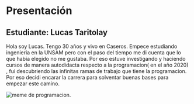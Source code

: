 # Presentación

## Estudiante: Lucas Taritolay

Hola soy Lucas. Tengo 30 años y vivo en Caseros. Empece estudiando ingenieria en la UNSAM pero con el paso del tiempo me di cuenta que lo que habia elegido no me gustaba. Por eso estuve investigando y haciendo cursos de manera autodidacta respecto a la programacion( en el año 2020) , fui descubriendo las infinitas ramas de trabajo que tiene la programacion. Por eso decidi encarar la carrera para solventar buenas bases para empezar este camino.


![meme de programacion.](https://camo.githubusercontent.com/dcf18ce3f6a63804169a6860c7e48637b9b21659d4af2d89637907a0ada9983e/68747470733a2f2f692e70696e696d672e636f6d2f6f726967696e616c732f35312f30622f32372f35313062323739393230653864353230343030323832343562626639383064342e6a7067)
